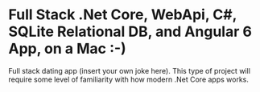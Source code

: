 # Full Stack .Net Core, WebApi, C#, SQLite Relational DB, and Angular 6 App, on a Mac :-)
Full stack dating app (insert your own joke here).  This type of project will require some level of familiarity with how modern .Net Core apps works.
